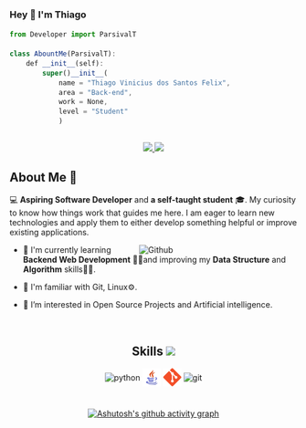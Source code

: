 ### Hey 🖖 I'm Thiago 

```js
from Developer import ParsivalT

class AbountMe(ParsivalT):
    def __init__(self):
        super()__init__(
            name = "Thiago Vinicius dos Santos Felix",
            area = "Back-end",
            work = None,
            level = "Student"
            )
```

##
<div align="center">
  <a href="https://github.com/ParsivalT">
    <img height="150em" src="https://github-readme-stats.vercel.app/api?username=ParsivalT&count_private=true&include_all_commits=true&show_icons=true&theme=dark&hide_border=false&show_owner=true"/>
    <img height="150em" src="https://github-readme-stats.vercel.app/api/top-langs/?username=ParsivalT&theme=dark&hide_border=false&&layout=compact"/>
  </a>

</div>

  
  ##  

<h2 > About Me 👨‍</h2>
 
 💻 **Aspiring Software Developer** and **a self-taught student** 🎓. My curiosity to know how things work that guides me here. I am eager to learn new technologies and apply them to either develop something helpful or improve existing applications.
 
<img width="55%" align="right" alt="Github" src="https://raw.githubusercontent.com/onimur/.github/master/.resources/git-header.svg" />

-  🔭 I'm currently learning **Backend Web Development** 🙋‍♂️and improving my **Data Structure** and **Algorithm** skills👨‍💻.
  
-  🌱 I'm familiar with Git, Linux⚙️.

-   👀 I’m interested in Open Source Projects and Artificial intelligence.
  


<div align="center" valign="top"><br>
<h2> Skills <img src = "https://media2.giphy.com/media/QssGEmpkyEOhBCb7e1/giphy.gif?cid=ecf05e47a0n3gi1bfqntqmob8g9aid1oyj2wr3ds3mg700bl&rid=giphy.gif" width = 32> </h2> <img align="center" alt="python" height="32" width="32"src="https://img.icons8.com/color/40/000000/python--v1.png"/>
  <img align="center" alt="java" height="32" width="32" src="https://github.com/ParsivalT/ParsivalT/blob/main/icons8-java-48.png">
  <img align="center" alt="git" height="32" width="32" src="https://raw.githubusercontent.com/devicons/devicon/master/icons/git/git-original.svg">
  <img align="center" alt="git" height="32" width="32" src="https://img.icons8.com/fluency/40/000000/github.png"/>
  
  
# 

  
[![Ashutosh's github activity graph](https://github-readme-activity-graph.vercel.app/graph?username=ParsivalT&bg_color=241f31&color=ffffff&line=9a9996&point=26a269&area=true&hide_border=true)](https://github.com/ashutosh00710/github-readme-activity-graph)
  </div>
